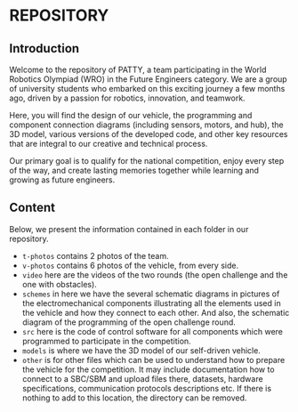 REPOSITORY 
====


## Introduction

Welcome to the repository of PATTY, a team participating in the World Robotics Olympiad (WRO) in the Future Engineers category. We are a group of university students who embarked on this exciting journey a few months ago, driven by a passion for robotics, innovation, and teamwork.

Here, you will find the design of our vehicle, the programming and component connection diagrams (including sensors, motors, and hub), the 3D model, various versions of the developed code, and other key resources that are integral to our creative and technical process.

Our primary goal is to qualify for the national competition, enjoy every step of the way, and create lasting memories together while learning and growing as future engineers.


## Content

Below, we present the information contained in each folder in our repository.

* `t-photos` contains 2 photos of the team.
* `v-photos` contains 6 photos of the vehicle, from every side.
* `video` here are the videos of the two rounds (the open challenge and the one with obstacles).
* `schemes` in here we have the several schematic diagrams in pictures of the electromechanical components illustrating all the elements used in the vehicle and how they connect to each other. And also, the schematic diagram of the programming of the open challenge round.
* `src` here is the code of control software for all components which were programmed to participate in the competition.
* `models` is where we have the 3D model of our self-driven vehicle.
* `other` is for other files which can be used to understand how to prepare the vehicle for the competition. It may include documentation how to connect to a SBC/SBM and upload files there, datasets, hardware specifications, communication protocols descriptions etc. If there is nothing to add to this location, the directory can be removed.

